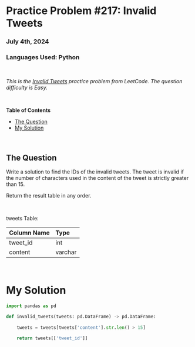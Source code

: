 # **Practice Problem #217: Invalid Tweets**
### July 4th, 2024
### Languages Used: Python

<br>

*This is the [Invalid Tweets](https://leetcode.com/problems/invalid-tweets/description/?lang=pythondata) practice problem from LeetCode. The question difficulty is Easy.*

<br>

**Table of Contents**

-   [The Question](#the-question)
-   [My Solution](#my-solution)
  
<br>

## The Question

Write a solution to find the IDs of the invalid tweets. The tweet is invalid if the number of characters used in the content of the tweet is strictly greater than 15.

Return the result table in any order.

<br>

tweets Table:

| Column Name   | Type    |
|:--------------|:--------|
| tweet_id      | int     |
| content       | varchar |

<br>

# My Solution

``` Python
import pandas as pd

def invalid_tweets(tweets: pd.DataFrame) -> pd.DataFrame:
    
    tweets = tweets[tweets['content'].str.len() > 15]

    return tweets[['tweet_id']]
```
